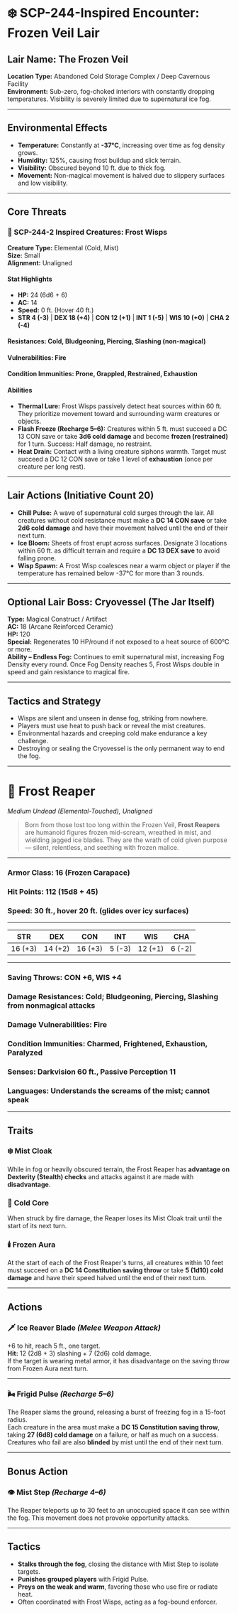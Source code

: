 # ❄️ SCP-244-Inspired Encounter: Frozen Veil Lair

## **Lair Name:** The Frozen Veil  
**Location Type:** Abandoned Cold Storage Complex / Deep Cavernous Facility  
**Environment:** Sub-zero, fog-choked interiors with constantly dropping temperatures. Visibility is severely limited due to supernatural ice fog.

---

## **Environmental Effects**

- **Temperature:** Constantly at **-37°C**, increasing over time as fog density grows.  
- **Humidity:** 125%, causing frost buildup and slick terrain.  
- **Visibility:** Obscured beyond 10 ft. due to thick fog.  
- **Movement:** Non-magical movement is halved due to slippery surfaces and low visibility.

---

## **Core Threats**

### 🧊 SCP-244-2 Inspired Creatures: Frost Wisps

**Creature Type:** Elemental (Cold, Mist)  
**Size:** Small  
**Alignment:** Unaligned  

#### **Stat Highlights**
- **HP:** 24 (6d6 + 6)  
- **AC:** 14  
- **Speed:** 0 ft. (Hover 40 ft.)  
- **STR 4 (-3)** | **DEX 18 (+4)** | **CON 12 (+1)** | **INT 1 (-5)** | **WIS 10 (+0)** | **CHA 2 (-4)**  

#### **Resistances:** Cold, Bludgeoning, Piercing, Slashing (non-magical)  
#### **Vulnerabilities:** Fire  
#### **Condition Immunities:** Prone, Grappled, Restrained, Exhaustion  

#### **Abilities**
- **Thermal Lure:** Frost Wisps passively detect heat sources within 60 ft. They prioritize movement toward and surrounding warm creatures or objects.
- **Flash Freeze (Recharge 5–6):** Creatures within 5 ft. must succeed a DC 13 CON save or take **3d6 cold damage** and become **frozen (restrained)** for 1 turn. Success: Half damage, no restraint.
- **Heat Drain:** Contact with a living creature siphons warmth. Target must succeed a DC 12 CON save or take 1 level of **exhaustion** (once per creature per long rest).

---

## **Lair Actions (Initiative Count 20)**

- **Chill Pulse:** A wave of supernatural cold surges through the lair. All creatures without cold resistance must make a **DC 14 CON save** or take **2d6 cold damage** and have their movement halved until the end of their next turn.
- **Ice Bloom:** Sheets of frost erupt across surfaces. Designate 3 locations within 60 ft. as difficult terrain and require a **DC 13 DEX save** to avoid falling prone.
- **Wisp Spawn:** A Frost Wisp coalesces near a warm object or player if the temperature has remained below -37°C for more than 3 rounds.

---

## **Optional Lair Boss: Cryovessel (The Jar Itself)**

**Type:** Magical Construct / Artifact  
**AC:** 18 (Arcane Reinforced Ceramic)  
**HP:** 120  
**Special:** Regenerates 10 HP/round if not exposed to a heat source of 600°C or more.  
**Ability – Endless Fog:** Continues to emit supernatural mist, increasing Fog Density every round. Once Fog Density reaches 5, Frost Wisps double in speed and gain resistance to magical fire.

---

## **Tactics and Strategy**

- Wisps are silent and unseen in dense fog, striking from nowhere.
- Players must use heat to push back or reveal the mist creatures.
- Environmental hazards and creeping cold make endurance a key challenge.
- Destroying or sealing the Cryovessel is the only permanent way to end the fog.

---

# 🧊 Frost Reaper  
*Medium Undead (Elemental-Touched), Unaligned*

> Born from those lost too long within the Frozen Veil, **Frost Reapers** are humanoid figures frozen mid-scream, wreathed in mist, and wielding jagged ice blades. They are the wrath of cold given purpose — silent, relentless, and seething with frozen malice.

---

### **Armor Class:** 16 (Frozen Carapace)  
### **Hit Points:** 112 (15d8 + 45)  
### **Speed:** 30 ft., hover 20 ft. (glides over icy surfaces)

---

| STR | DEX | CON | INT | WIS | CHA |
|-----|-----|-----|-----|-----|-----|
| 16 (+3) | 14 (+2) | 16 (+3) | 5 (-3) | 12 (+1) | 6 (-2) |

---

### **Saving Throws:** CON +6, WIS +4  
### **Damage Resistances:** Cold; Bludgeoning, Piercing, Slashing from nonmagical attacks  
### **Damage Vulnerabilities:** Fire  
### **Condition Immunities:** Charmed, Frightened, Exhaustion, Paralyzed  
### **Senses:** Darkvision 60 ft., Passive Perception 11  
### **Languages:** Understands the screams of the mist; cannot speak

---

## **Traits**

### ❄️ **Mist Cloak**
While in fog or heavily obscured terrain, the Frost Reaper has **advantage on Dexterity (Stealth) checks** and attacks against it are made with **disadvantage**.

### 🧊 **Cold Core**
When struck by fire damage, the Reaper loses its Mist Cloak trait until the start of its next turn.

### 🕯️ **Frozen Aura**
At the start of each of the Frost Reaper's turns, all creatures within 10 feet must succeed on a **DC 14 Constitution saving throw** or take **5 (1d10) cold damage** and have their speed halved until the end of their next turn.

---

## **Actions**

### 🗡️ **Ice Reaver Blade** *(Melee Weapon Attack)*  
+6 to hit, reach 5 ft., one target.  
**Hit:** 12 (2d8 + 3) slashing + 7 (2d6) cold damage.  
If the target is wearing metal armor, it has disadvantage on the saving throw from Frozen Aura next turn.

---

### 🌬️ **Frigid Pulse** *(Recharge 5–6)*  
The Reaper slams the ground, releasing a burst of freezing fog in a 15-foot radius.  
Each creature in the area must make a **DC 15 Constitution saving throw**, taking **27 (6d8) cold damage** on a failure, or half as much on a success.  
Creatures who fail are also **blinded** by mist until the end of their next turn.

---

## **Bonus Action**

### 👁️ **Mist Step** *(Recharge 4–6)*  
The Reaper teleports up to 30 feet to an unoccupied space it can see within the fog. This movement does not provoke opportunity attacks.

---

## **Tactics**

- **Stalks through the fog**, closing the distance with Mist Step to isolate targets.
- **Punishes grouped players** with Frigid Pulse.
- **Preys on the weak and warm**, favoring those who use fire or radiate heat.
- Often coordinated with Frost Wisps, acting as a fog-bound enforcer.
